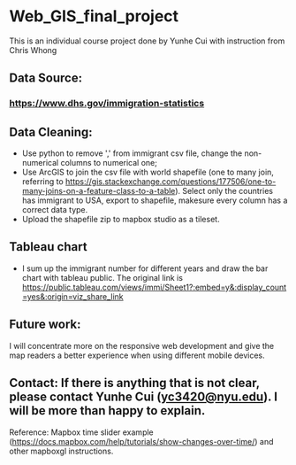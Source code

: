# Web_GIS_final_project

This is an individual course project done by Yunhe Cui with instruction from Chris Whong 

## Data Source:  
### https://www.dhs.gov/immigration-statistics  
  
## Data Cleaning:
- Use python to remove ',' from immigrant csv file, change the non-numerical columns to numerical one;  
- Use ArcGIS to join the csv file with world shapefile (one to many join, referring to https://gis.stackexchange.com/questions/177506/one-to-many-joins-on-a-feature-class-to-a-table). Select only the countries has immigrant to USA, export to shapefile, makesure every column has a correct data type.  
- Upload the shapefile zip to mapbox studio as a tileset.  
  
## Tableau chart
- I sum up the immigrant number for different years and draw the bar chart with tableau public. The original link is https://public.tableau.com/views/immi/Sheet1?:embed=y&:display_count=yes&:origin=viz_share_link  
  
## Future work:
I will concentrate more on the responsive web development and give the map readers a better experience when using different mobile devices.

## Contact: If there is anything that is not clear, please contact Yunhe Cui (yc3420@nyu.edu). I will be more than happy to explain.

Reference: Mapbox time slider example (https://docs.mapbox.com/help/tutorials/show-changes-over-time/) and other mapboxgl instructions. 

